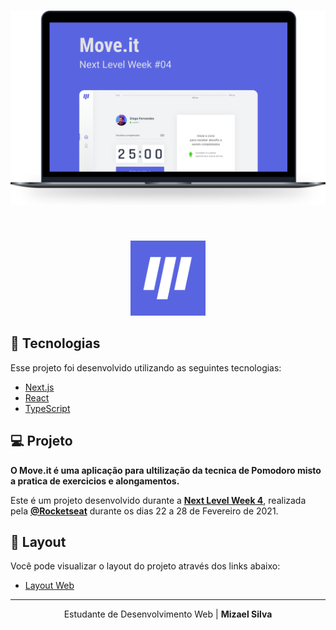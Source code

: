 <h1 align="center">
    <img alt="Move.it" title="Move.it" src="./public/moveit.svg" />
</h1>

<br>

<p align="center">
  <img alt="Moveit" src="./public/icon-moveit.svg" width="120px">
</p>

## 🚀 Tecnologias

Esse projeto foi desenvolvido utilizando as seguintes tecnologias:

- [Next.js](https://nextjs.org/)
- [React](https://reactjs.org)
- [TypeScript](https://www.typescriptlang.org/)

## 💻 Projeto

<strong>O Move.it é uma aplicação para ultilização da tecnica de Pomodoro misto a pratica de exercicios e alongamentos.</strong>

Este é um projeto desenvolvido durante a **[Next Level Week 4](https://nextlevelweek.com/)**, realizada pela **[@Rocketseat](https://github.com/Rocketseat)** durante os dias 22 a 28 de Fevereiro de 2021.

## 🔖 Layout

Você pode visualizar o layout do projeto através dos links abaixo:

- [Layout Web](https://www.figma.com/file/ge20pu3ofMOKoliUyKx1Nl/Move.it-1.0)

---

<p align="center">Estudante de Desenvolvimento Web | <strong>Mizael Silva</strong></p>